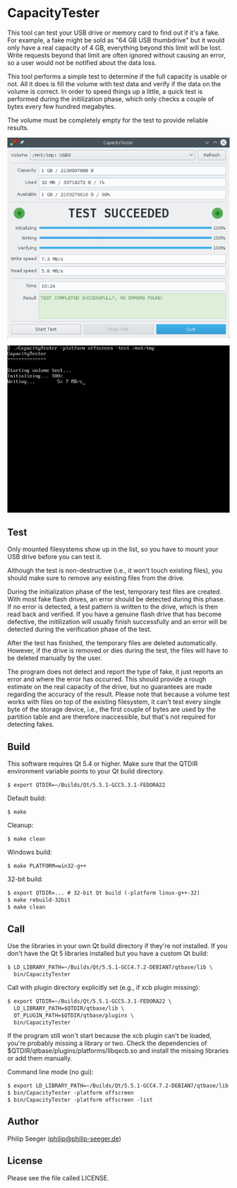 CapacityTester
==============

This tool can test your USB drive or memory card to find out if it's a fake.
For example, a fake might be sold as "64 GB USB thumbdrive"
but it would only have a real capacity of 4 GB, everything beyond this limit
will be lost. Write requests beyond that limit are often ignored without
causing an error, so a user would not be notified about the data loss.

This tool performs a simple test to determine if the full capacity
is usable or not. All it does is fill the volume with test data
and verify if the data on the volume is correct.
In order to speed things up a little, a quick test is performed during
the initilization phase, which only checks a couple of bytes
every few hundred megabytes.

The volume must be completely empty for the test to provide reliable results.

![CapacityTester GUI](screenshots/CapacityTester_GUI_1.png)

![CapacityTester CLI](screenshots/CapacityTester_CLI_1.png)



Test
----

Only mounted filesystems show up in the list,
so you have to mount your USB drive before you can test it.

Although the test is non-destructive (i.e., it won't touch existing files),
you should make sure to remove any existing files from the drive.

During the initialization phase of the test,
temporary test files are created.
With most fake flash drives, an error should be detected during this phase.
If no error is detected, a test pattern is written to the drive,
which is then read back and verified.
If you have a genuine flash drive that has become defective,
the initilization will usually finish successfully and
an error will be detected during the verification phase of the test.

After the test has finished, the temporary files are deleted automatically.
However, if the drive is removed or dies during the test,
the files will have to be deleted manually by the user.

The program does not detect and report the type of fake,
it just reports an error and where the error has occurred.
This should provide a rough estimate on the real capacity of the drive,
but no guarantees are made regarding the accuracy of the result.
Please note that because a volume test works with files on top of the
existing filesystem, it can't test every single byte of the storage device,
i.e., the first couple of bytes are used by the partition table and
are therefore inaccessible, but that's not required for detecting fakes.



Build
-----

This software requires Qt 5.4 or higher.
Make sure that the QTDIR environment variable points
to your Qt build directory.

    $ export QTDIR=~/Builds/Qt/5.5.1-GCC5.3.1-FEDORA22

Default build:

    $ make

Cleanup:

    $ make clean

Windows build:

    $ make PLATFORM=win32-g++

32-bit build:

    $ export QTDIR=... # 32-bit Qt build (-platform linux-g++-32)
    $ make rebuild-32bit
    $ make clean



Call
----

Use the libraries in your own Qt build directory if they're not installed.
If you don't have the Qt 5 libraries installed but you have a custom Qt build:

    $ LD_LIBRARY_PATH=~/Builds/Qt/5.5.1-GCC4.7.2-DEBIAN7/qtbase/lib \
      bin/CapacityTester

Call with plugin directory explicitly set (e.g., if xcb plugin missing):

    $ export QTDIR=~/Builds/Qt/5.5.1-GCC5.3.1-FEDORA22 \
      LD_LIBRARY_PATH=$QTDIR/qtbase/lib \
      QT_PLUGIN_PATH=$QTDIR/qtbase/plugins \
      bin/CapacityTester

If the program still won't start because the xcb plugin can't be loaded,
you're probably missing a library or two.
Check the dependencies of $QTDIR/qtbase/plugins/platforms/libqxcb.so
and install the missing libraries or add them manually.

Command line mode (no gui):

    $ export LD_LIBRARY_PATH=~/Builds/Qt/5.5.1-GCC4.7.2-DEBIAN7/qtbase/lib
    $ bin/CapacityTester -platform offscreen
    $ bin/CapacityTester -platform offscreen -list



Author
------

Philip Seeger (philip@philip-seeger.de)



License
-------

Please see the file called LICENSE.



